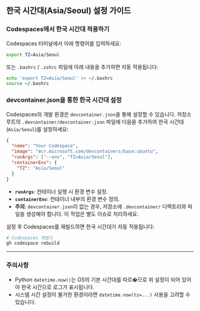 ## 한국 시간대(Asia/Seoul) 설정 가이드

### Codespaces에서 한국 시간대 적용하기

Codespaces 터미널에서 아래 명령어를 입력하세요:

```bash
export TZ=Asia/Seoul
```

또는 `.bashrc` / `.zshrc` 파일에 아래 내용을 추가하면 자동 적용됩니다:

```bash
echo 'export TZ=Asia/Seoul' >> ~/.bashrc
source ~/.bashrc
```

### devcontainer.json을 통한 한국 시간대 설정

Codespaces의 개발 환경은 `devcontainer.json`을 통해 설정할 수 있습니다. 저장소 루트의 `.devcontainer/devcontainer.json` 파일에 다음을 추가하여 한국 시간대(`Asia/Seoul`)를 설정하세요:

```json
{
  "name": "Your Codespace",
  "image": "mcr.microsoft.com/devcontainers/base:ubuntu",
  "runArgs": ["--env", "TZ=Asia/Seoul"],
  "containerEnv": {
    "TZ": "Asia/Seoul"
  }
}
```

- **`runArgs`**: 컨테이너 실행 시 환경 변수 설정.
- **`containerEnv`**: 컨테이너 내부의 환경 변수 정의.
- **주의**: `devcontainer.json`이 없는 경우, 저장소에 `.devcontainer/` 디렉토리와 파일을 생성해야 합니다. 이 작업은 별도 이슈로 처리하세요.

설정 후 Codespaces를 재빌드하면 한국 시간대가 자동 적용됩니다:

```bash
# Codespaces 재빌드
gh codespace rebuild
```

---

### 주의사항

- Python `datetime.now()`는 OS의 기본 시간대를 따르�므로 위 설정이 되어 있어야 한국 시간으로 로그가 표시됩니다.
- 시스템 시간 설정이 불가한 환경이라면 `datetime.now(tz=...)` 사용을 고려할 수 있습니다.